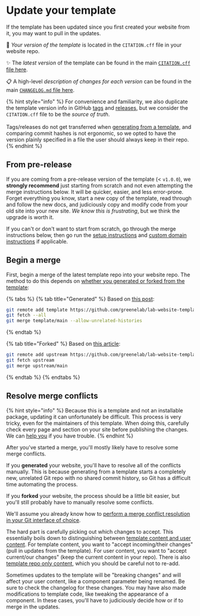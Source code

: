 # Update your template

If the template has been updated since you first created your website from it, you may want to pull in the updates.

👤 _Your version of the template_ is located in the `CITATION.cff` file in your website repo.

✨ The _latest version_ of the template can be found in the main [`CITATION.cff` file here](https://github.com/greenelab/lab-website-template/blob/main/CITATION.cff).

📋 A high-level _description of changes for each version_ can be found in the main [`CHANGELOG.md` file here](https://github.com/greenelab/lab-website-template/blob/main/CHANGELOG.md).

{% hint style="info" %}
For convenience and familiarity, we also duplicate the template version info in GitHub [tags](https://github.com/greenelab/lab-website-template/tags) and [releases](https://github.com/greenelab/lab-website-template/releases), but we consider the `CITATION.cff` file to be the _source of truth_.\
\
Tags/releases do not get transferred when [generating from a template](../getting-started/set-up-your-site.md), and comparing commit hashes is not ergonomic, so we opted to have the version plainly specified in a file the user should always keep in their repo.
{% endhint %}

## From pre-release

If you are coming from a pre-release version of the template (< `v1.0.0`), we **strongly recommend** just starting from scratch and not even attempting the merge instructions below. It will be quicker, easier, and less error-prone. Forget everything you know, start a new copy of the template, read through and follow the new docs, and judiciously copy and modify code from your old site into your new site. _We know this is frustrating_, but we think the upgrade is worth it.

If you can't or don't want to start from scratch, go through the merge instructions below, then go run the [setup instructions](../getting-started/set-up-your-site.md) and [custom domain instructions](../getting-started/set-up-your-url.md) if applicable.

## Begin a merge

First, begin a merge of the latest template repo into your website repo. The method to do this depends on [whether you generated or forked from the template](../getting-started/set-up-your-site.md):

{% tabs %}
{% tab title="Generated" %}
Based on [this post](https://stackoverflow.com/questions/56577184/github-pull-changes-from-a-template-repository):

```bash
git remote add template https://github.com/greenelab/lab-website-template
git fetch --all
git merge template/main --allow-unrelated-histories
```
{% endtab %}

{% tab title="Forked" %}
Based on [this article](https://docs.github.com/en/pull-requests/collaborating-with-pull-requests/working-with-forks/syncing-a-fork):

```bash
git remote add upstream https://github.com/greenelab/lab-website-template
git fetch upstream
git merge upstream/main
```
{% endtab %}
{% endtabs %}

## Resolve merge conflicts

{% hint style="info" %}
Because this is a template and not an installable package, updating it can unfortunately be difficult. This process is very tricky, even for the maintainers of this template. When doing this, carefully check every page and section on your site before publishing the changes. We can [help you](../introduction/support.md) if you have trouble.
{% endhint %}

After you've started a merge, you'll mostly likely have to resolve some merge conflicts.&#x20;

If you **generated** your website, you'll have to resolve all of the conflicts manually. This is because generating from a template starts a completely new, unrelated Git repo with no shared commit history, so Git has a difficult time automating the process.

If you **forked** your website, the process should be a little bit easier, but you'll still probably have to manually resolve some conflicts.

We'll assume you already know how to [perform a merge conflict resolution in your Git interface of choice](https://code.visualstudio.com/docs/sourcecontrol/overview#\_merge-conflicts).&#x20;

The hard part is carefully picking out which changes to accept. This essentially boils down to distinguishing between [template content and user content](../basics/repo-structure.md). For template content, you want to "accept incoming/their changes" (pull in updates from the template). For user content, you want to "accept current/our changes" (keep the current content in your repo). There is also [template repo only content](../basics/repo-structure.md#template-repo-only-content), which you should be careful not to re-add.

Sometimes updates to the template will be "breaking changes" and will affect your user content, like a component parameter being renamed. Be sure to check the changelog for these changes. You may have also made modifications to template code, like tweaking the appearance of a component. In these cases, you'll have to judiciously decide how or if to merge in the updates.
